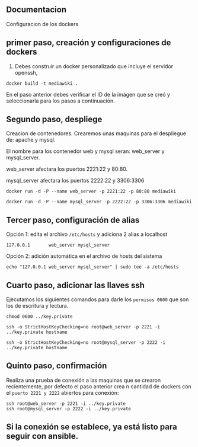 Documentacion 
-------------------------------------------
Configuracion de los dockers

primer paso, creación y configuraciones de dockers
-------------------------------------------

1. Debes construir un docker personalizado que incluye el servidor openssh,

```
docker build -t mediawiki . 
```
En el paso anterior debes verificar el ID de la imágen que se creó y seleccionarla para los pasos a continuación.

Segundo paso, despliege
-------------------------------------------
Creacion de contenedores.
Crearemos unas maquinas para el despliegue de: apache y mysql.

El nombre para los contenedor web y mysql seran: web_server y mysql_server.

web_server afectara los puertos 2221:22 y 80:80.

mysql_server afectara los puertos 2222:22 y 3306:3306

```
docker run -d -P --name web_server -p 2221:22 -p 80:80 mediawiki
```

```
docker run -d -P --name mysql_server -p 2222:22 -p 3306:3306 mediawiki
```

Tercer paso, configuración de alias
-------------------------------------------

Opción 1: edita el archivo ```/etc/hosts``` y adiciona 2 alias a localhost
```
127.0.0.1       web_server mysql_server
```
Opción 2: adición automática en el archivo de hosts del sistema
```
echo "127.0.0.1 web_server mysql_server" | sudo tee -a /etc/hosts
```

Cuarto paso, adicionar las llaves ssh
-------------------------------------------
Ejecutamos los siguientes comandos para darle los ```permisos 0600``` que son los de escritura y lectura. 
```
chmod 0600 ../key.private
```

```
ssh -o StrictHostKeyChecking=no root@web_server -p 2221 -i ../key.private hostname
```
```
ssh -o StrictHostKeyChecking=no root@mysql_server -p 2222 -i ../key.private hostname
```

Quinto paso, confirmación
-------------------------------------------
Realiza una prueba de conexión a las maquinas que se crearon recientemente, por defecto el paso anterior crea n cantidad de dockers con el ```puerto 2221 y 2222``` abiertos para conexión:
```
ssh root@web_server -p 2221 -i ../key.private 
ssh root@mysql_server -p 2222 -i ../key.private
```

Si la conexión se establece, ya está listo para seguir con ansible.
-------------------------------------------
